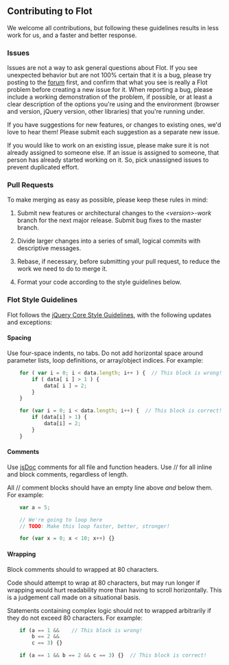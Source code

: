 ## Contributing to Flot ##

We welcome all contributions, but following these guidelines results in less
work for us, and a faster and better response.

### Issues ###

Issues are not a way to ask general questions about Flot. If you see unexpected
behavior but are not 100% certain that it is a bug, please try posting to the
[forum](http://groups.google.com/group/flot-graphs) first, and confirm that
what you see is really a Flot problem before creating a new issue for it.  When
reporting a bug, please include a working demonstration of the problem, if
possible, or at least a clear description of the options you're using and the
environment (browser and version, jQuery version, other libraries) that you're
running under.

If you have suggestions for new features, or changes to existing ones, we'd
love to hear them! Please submit each suggestion as a separate new issue.

If you would like to work on an existing issue, please make sure it is not
already assigned to someone else. If an issue is assigned to someone, that
person has already started working on it. So, pick unassigned issues to prevent
duplicated effort.

### Pull Requests ###

To make merging as easy as possible, please keep these rules in mind:

 1. Submit new features or architectural changes to the *&lt;version&gt;-work*
    branch for the next major release.  Submit bug fixes to the master branch.

 2. Divide larger changes into a series of small, logical commits with
    descriptive messages.

 3. Rebase, if necessary, before submitting your pull request, to reduce the
    work we need to do to merge it.

 4. Format your code according to the style guidelines below.

### Flot Style Guidelines ###

Flot follows the [jQuery Core Style Guidelines](http://docs.jquery.com/JQuery_Core_Style_Guidelines),
with the following updates and exceptions:

#### Spacing ####

Use four-space indents, no tabs.  Do not add horizontal space around parameter
lists, loop definitions, or array/object indices. For example:

```js
    for ( var i = 0; i < data.length; i++ ) {  // This block is wrong!
        if ( data[ i ] > 1 ) {
            data[ i ] = 2;
        }
    }

    for (var i = 0; i < data.length; i++) {  // This block is correct!
        if (data[i] > 1) {
            data[i] = 2;
        }
    }
```

#### Comments ####

Use [jsDoc](http://usejsdoc.org) comments for all file and function headers.
Use // for all inline and block comments, regardless of length.

All // comment blocks should have an empty line above *and* below them. For
example:

```js
    var a = 5;

    // We're going to loop here
    // TODO: Make this loop faster, better, stronger!

    for (var x = 0; x < 10; x++) {}
```

#### Wrapping ####

Block comments should to wrapped at 80 characters.

Code should attempt to wrap at 80 characters, but may run longer if wrapping
would hurt readability more than having to scroll horizontally.  This is a
judgement call made on a situational basis.

Statements containing complex logic should not to wrapped arbitrarily if they
do not exceed 80 characters. For example:

```js
    if (a == 1 &&    // This block is wrong!
        b == 2 &&
        c == 3) {}

    if (a == 1 && b == 2 && c == 3) {}  // This block is correct!
```
